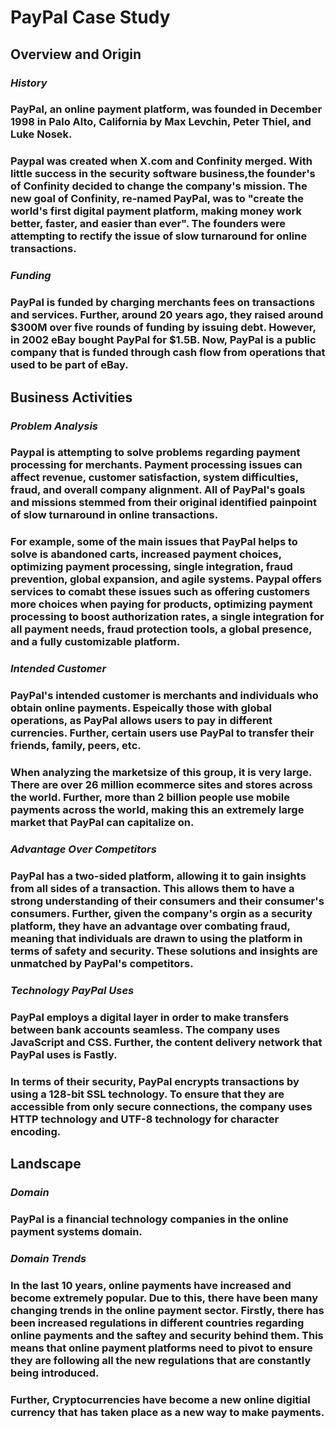# PayPal Case Study
## Overview and Origin
### *History*
### PayPal, an online payment platform, was founded in December 1998 in Palo Alto, California by Max Levchin, Peter Thiel, and Luke Nosek. 
### Paypal was created when X.com and Confinity merged. With little success in the security software business,the founder's of Confinity decided to change the company's mission. The new goal of Confinity, re-named PayPal, was to "create the world's first digital payment platform, making money work better, faster, and easier than ever". The founders were attempting to rectify the issue of slow turnaround for online transactions. 
### *Funding* 
### PayPal is funded by charging merchants fees on transactions and services. Further, around 20 years ago, they raised around $300M over five rounds of funding by issuing debt. However, in 2002 eBay bought PayPal for $1.5B. Now, PayPal is a public company that is funded through cash flow from operations that used to be part of eBay.
## Business Activities 
### *Problem Analysis* 
### Paypal is attempting to solve problems regarding payment processing for merchants. Payment processing issues can affect revenue, customer satisfaction, system difficulties, fraud, and overall company alignment. All of PayPal's goals and missions stemmed from their original identified painpoint of slow turnaround in online transactions.
### For example, some of the main issues that PayPal helps to solve is abandoned carts, increased payment choices, optimizing payment processing, single integration, fraud prevention, global expansion, and agile systems. Paypal offers services to comabt these issues such as offering customers more choices when paying for products, optimizing payment processing to boost authorization rates, a single integration for all payment needs, fraud protection tools, a global presence, and a fully customizable platform.
### *Intended Customer*

### PayPal's intended customer is merchants and individuals who obtain online payments. Espeically those with global operations, as PayPal allows users to pay in different currencies. Further, certain users use PayPal to transfer their friends, family, peers, etc. 
### When analyzing the marketsize of this group, it is very large. There are over 26 million ecommerce sites and stores across the world. Further, more than 2 billion people use mobile payments across the world, making this an extremely large market that PayPal can capitalize on. 
### *Advantage Over Competitors*
### PayPal has a two-sided platform, allowing it to gain insights from all sides of a transaction. This allows them to have a strong understanding of their consumers and their consumer's consumers. Further, given the company's orgin as a security platform, they have an advantage over combating fraud, meaning that individuals are drawn to using the platform in terms of safety and security. These solutions and insights are unmatched by PayPal's competitors.
### *Technology PayPal Uses*

### PayPal employs a digital layer in order to make transfers between bank accounts seamless. The company uses JavaScript and CSS. Further, the content delivery network that PayPal uses is Fastly. 
### In terms of their security, PayPal encrypts transactions by using a 128-bit SSL technology. To ensure that they are accessible from only secure connections, the company uses HTTP technology and UTF-8 technology for character encoding.
## Landscape
### *Domain*
### PayPal is a financial technology companies in the online payment systems domain.
### *Domain Trends*
### In the last 10 years, online payments have increased and become extremely popular.  Due to this, there have been many changing trends in the online payment sector. Firstly, there has been increased regulations in different countries regarding online payments and the saftey and security behind them. This means that online payment platforms need to pivot to ensure they are following all the new regulations that are constantly being introduced. 
### Further, Cryptocurrencies have become a new online digitial currency that has taken place as a new way to make payments. 